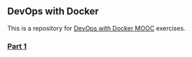 ## DevOps with Docker

This is a repository for [DevOps with Docker MOOC]( https://docs.docker.com/get-started/) exercises.

### [Part 1](https://github.com/riiraty/whale-solutions/blob/master/part1/submit.md)
